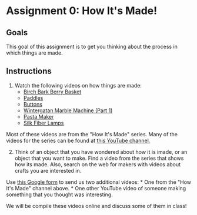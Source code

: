 

# Assignment 0: How It's Made!

## Goals
This goal of this assignment is to get you thinking about the process in which things are made.


## Instructions

1. Watch the following videos on how things are made:
	* [Birch Bark Berry Basket](https://www.youtube.com/watch?v=tgkm_EIFADk)
	* [Paddles](https://www.youtube.com/watch?v=EVFMM5rY7js)
	* [Buttons](https://www.youtube.com/watch?v=YyXqS2aB2nI)
	* [Wintergatan Marble Machine (Part 1)](https://www.youtube.com/watch?v=uog48viZUbM)
	* [Pasta Maker](https://www.youtube.com/watch?v=b5kpSjpbnL4)
	* [Silk Fiber Lamps](https://www.youtube.com/watch?v=BRopZw4Z_Pg)

Most of these videos are from the "How It's Made" series. Many of the videos for the series can be found at [this YouTube channel.](https://www.youtube.com/channel/UCWBkudOTaVbvkCBc0pyZFMA/videos)

2. Think of an object that you have wondered about how it is imade,
or an object that you want to make. Find a video from the series
that shows how its made. Also, search on the web for makers with videos
about crafts you are interested in. 

Use [this Google form](https://forms.gle/phvZPoGpTzxRrTme7) to send us two additional videos:
	* One from the "How It's Made" channel above.
	* One other YouTube video of someone making something that you thought was interesting.

We will be compile these videos online and discuss some of them in class!
